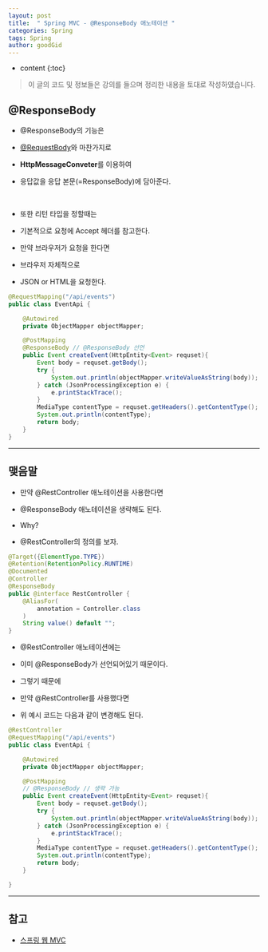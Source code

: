 ```yaml
---
layout: post
title:  " Spring MVC - @ResponseBody 애노테이션 "
categories: Spring
tags: Spring
author: goodGid
---
```

* content
{:toc}

> 이 글의 코드 및 정보들은 강의를 들으며 정리한 내용을 토대로 작성하였습니다.

## @ResponseBody

* @ResponseBody의 기능은

* [@RequestBody]({{site.url}}/Spring-MVC-RequestBody)와 마찬가지로

* **HttpMessageConveter**를 이용하여

* 응답값을 응답 본문(=ResponseBody)에 담아준다.








<br>

* 또한 리턴 타입을 정할때는

* 기본적으로 요청에 Accept 헤더를 참고한다.

* 만약 브라우저가 요청을 한다면

* 브라우저 자체적으로 

* JSON or HTML을 요청한다.

``` java
@RequestMapping("/api/events")
public class EventApi {

    @Autowired
    private ObjectMapper objectMapper;

    @PostMapping
    @ResponseBody // @ResponseBody 선언
    public Event createEvent(HttpEntity<Event> requset){
        Event body = requset.getBody();
        try {
            System.out.println(objectMapper.writeValueAsString(body));
        } catch (JsonProcessingException e) {
            e.printStackTrace();
        }
        MediaType contentType = requset.getHeaders().getContentType();
        System.out.println(contentType);
        return body;
    }
}
```

---

## 맺음말

* 만약 @RestController 애노테이션을 사용한다면 

* @ResponseBody 애노테이션을 생략해도 된다.

* Why? 

* @RestController의 정의를 보자.

``` java
@Target({ElementType.TYPE})
@Retention(RetentionPolicy.RUNTIME)
@Documented
@Controller
@ResponseBody
public @interface RestController {
    @AliasFor(
        annotation = Controller.class
    )
    String value() default "";
}
```

* @RestController 애노테이션에는

* 이미 @ResponseBody가 선언되어있기 때문이다.

* 그렇기 때문에

* 만약 @RestController를 사용했다면

* 위 예시 코드는 다음과 같이 변경해도 된다.

``` java
@RestController
@RequestMapping("/api/events")
public class EventApi {

    @Autowired
    private ObjectMapper objectMapper;

    @PostMapping
    // @ResponseBody // 생략 가능 
    public Event createEvent(HttpEntity<Event> requset){
        Event body = requset.getBody();
        try {
            System.out.println(objectMapper.writeValueAsString(body));
        } catch (JsonProcessingException e) {
            e.printStackTrace();
        }
        MediaType contentType = requset.getHeaders().getContentType();
        System.out.println(contentType);
        return body;
    }

}
```


---

## 참고

* [스프링 웹 MVC](https://www.inflearn.com/course/%EC%9B%B9-mvc)

